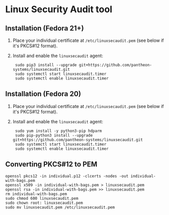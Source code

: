 # Linux Security Audit tool

## Installation (Fedora 21+)

1. Place your individual certificate at `/etc/linuxsecaudit.pem` (see below if it's PKCS#12 format).
1. Install and enable the `linuxsecaudit` agent:

        sudo pip3 install --upgrade git+https://github.com/pantheon-systems/linuxsecaudit.git
        sudo systemctl start linuxsecaudit.timer
        sudo systemctl enable linuxsecaudit.timer

## Installation (Fedora 20)

1. Place your individual certificate at `/etc/linuxsecaudit.pem` (see below if it's PKCS#12 format).
1. Install and enable the `linuxsecaudit` agent:

        sudo yum install -y python3-pip hdparm
        sudo pip-python3 install --upgrade git+https://github.com/pantheon-systems/linuxsecaudit.git
        sudo systemctl start linuxsecaudit.timer
        sudo systemctl enable linuxsecaudit.timer

## Converting PKCS#12 to PEM

    openssl pkcs12 -in individual.p12 -clcerts -nodes -out individual-with-bags.pem
    openssl x509 -in individual-with-bags.pem > linuxsecaudit.pem
    openssl rsa -in individual-with-bags.pem >> linuxsecaudit.pem
    rm individual-with-bags.pem
    sudo chmod 600 linuxsecaudit.pem
    sudo chown root: linuxsecaudit.pem
    sudo mv linuxsecaudit.pem /etc/linuxsecaudit.pem
